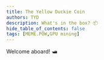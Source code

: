 ```yaml
---
title: The Yellow Duckie Coin 
authors: TYD
description: What's in the box? 📦
hide_table_of_contents: false
tags: [MEME.POW,GPU mining]
---
```


Welcome aboard! 🛥️

